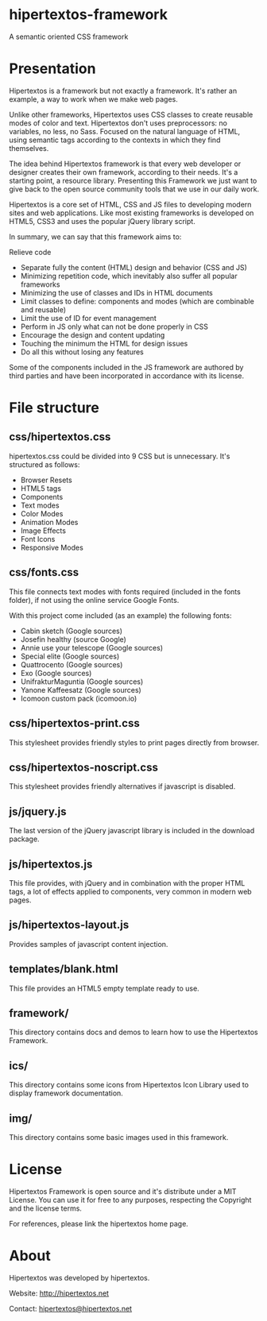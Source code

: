 hipertextos-framework
=====================

A semantic oriented CSS framework

Presentation
============

Hipertextos is a framework but not exactly a framework. It's rather an example, a way to work when we make web pages. 

Unlike other frameworks, Hipertextos uses CSS classes to create reusable modes of color and text. Hipertextos don't uses preprocessors: no variables, no less, no Sass. Focused on the natural language of HTML, using semantic tags according to the contexts in which they find themselves.

The idea behind Hipertextos framework is that every web developer or designer creates their own framework, according to their needs. It's a starting point, a resource library. Presenting this Framework we just want to give back to the open source community tools that we use in our daily work.

Hipertextos is a core set of HTML, CSS and JS files to developing modern sites and web applications. Like most existing frameworks is developed on HTML5, CSS3 and uses the popular jQuery library script.

In summary, we can say that this framework aims to:

Relieve code
* Separate fully the content (HTML) design and behavior (CSS and JS)
* Minimizing repetition code, which inevitably also suffer all popular frameworks
* Minimizing the use of classes and IDs in HTML documents
* Limit classes to define: components and modes (which are combinable and reusable)
* Limit the use of ID for event management
* Perform in JS only what can not be done properly in CSS
* Encourage the design and content updating
* Touching the minimum the HTML for design issues
* Do all this without losing any features

Some of the components included in the JS framework are authored by third parties and have been incorporated in accordance with its license.

File structure
==============

css/hipertextos.css
---------------
hipertextos.css could be divided into 9 CSS but is unnecessary. It's structured as follows:

* Browser Resets
* HTML5 tags
* Components
* Text modes
* Color Modes
* Animation Modes
* Image Effects
* Font Icons
* Responsive Modes

css/fonts.css
---------

This file connects text modes with fonts required (included in the fonts folder), if not using the online service Google Fonts.

With this project come included (as an example) the following fonts:

* Cabin sketch (Google sources)
* Josefin healthy (source Google)
* Annie use your telescope (Google sources)
* Special elite (Google sources)
* Quattrocento (Google sources)
* Exo (Google sources)
* UnifrakturMaguntia (Google sources)
* Yanone Kaffeesatz (Google sources)
* Icomoon custom pack (icomoon.io)

css/hipertextos-print.css
---------------------

This stylesheet provides friendly styles to print pages directly from browser.

css/hipertextos-noscript.css
------------------------

This stylesheet provides friendly alternatives if javascript is disabled.

js/jquery.js
---------

The last version of the jQuery javascript library is included in the download package.

js/hipertextos.js
--------------

This file provides, with jQuery and in combination with the proper HTML tags, a lot of effects applied to components, very common in modern web pages.

js/hipertextos-layout.js
---------------------

Provides samples of javascript content injection.

templates/blank.html
---------------------

This file provides an HTML5 empty template ready to use.

framework/
----------

This directory contains docs and demos to learn how to use the Hipertextos Framework.

ics/
----
This directory contains some icons from Hipertextos Icon Library used to display framework documentation.

img/
----
This directory contains some basic images used in this framework.


License
=======

Hipertextos Framework is open source and it's distribute under a MIT License. You can use it for free to any purposes, respecting the Copyright and the license terms.

For references, please link the hipertextos home page.


About
=====

Hipertextos was developed by hipertextos.


Website: http://hipertextos.net

Contact: hipertextos@hipertextos.net

